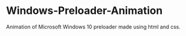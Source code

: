 # Windows-Preloader-Animation

Animation of Microsoft Windows 10 preloader made using html and css.
